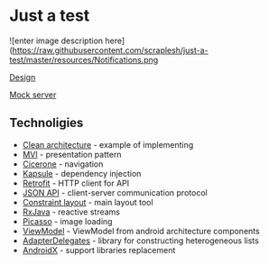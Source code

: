 # Just a test

![enter image description here](https://raw.githubusercontent.com/scraplesh/just-a-test/master/resources/Notifications.png

[Design](https://app.sympli.io/p/a9dda454b874d81773afa1ae3177dd84540ba3ebc5)

[Mock server](https://justtest11.docs.apiary.io/#)

## Technoligies

 - [Clean architecture](https://proandroiddev.com/a-guided-tour-inside-a-clean-architecture-code-base-48bb5cc9fc97) - example of implementing
 - [MVI](http://hannesdorfmann.com/android/mosby3-mvi-1) - presentation pattern
 - [Cicerone](https://github.com/terrakok/Cicerone) - navigation
 - [Kapsule](https://traversal.space/kapsule/) - dependency injection
 - [Retrofit](https://square.github.io/retrofit/) - HTTP client for API
 - [JSON API](https://jsonapi.org/) - client-server communication protocol
 - [Constraint layout](https://developer.android.com/training/constraint-layout/) - main layout tool
 - [RxJava](https://github.com/ReactiveX/RxJava) - reactive streams
 - [Picasso](http://square.github.io/picasso/) - image loading
- [ViewModel](https://developer.android.com/topic/libraries/architecture/viewmodel) - ViewModel from android architecture components
- [AdapterDelegates](https://github.com/sockeqwe/AdapterDelegates) - library for constructing heterogeneous lists
- [AndroidX](https://developer.android.com/jetpack/androidx/) - support libraries replacement
<!--stackedit_data:
eyJoaXN0b3J5IjpbLTE5ODA0OTU5ODUsMzc2MDEzMDAzLDM1OT
YyMTM0MSwtMTY4NzI3NDE4MF19
-->